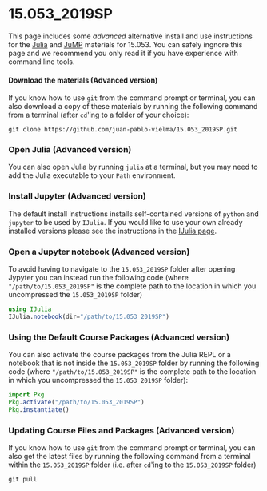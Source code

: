# 15.053_2019SP

This page includes some _advanced_ alternative install and use instructions for the [Julia](https://julialang.org) and [JuMP](https://github.com/JuliaOpt/JuMP.jl) materials for 15.053. You can safely ingnore this page and we recommend you only read it if you have experience with 
command line tools. 

#### Download the materials (Advanced version)

If you know how to use `git` from the command prompt or terminal, you can also download a copy of these materials by running the following command from a terminal (after `cd`'ing to a folder of your choice):
```
git clone https://github.com/juan-pablo-vielma/15.053_2019SP.git
```

### Open Julia (Advanced version)

You can also open Julia by running `julia` at a terminal, but you may need to add the Julia executable to your `Path` environment. 

### Install Jupyter (Advanced version)

The default install instructions installs self-contained versions of `python` and `jupyter` to be used by `IJulia`. If you would like to use your own already installed versions please see the instructions in the [IJulia page](https://github.com/JuliaLang/IJulia.jl).

### Open a Jupyter notebook (Advanced version)

To avoid having to navigate to the `15.053_2019SP` folder after opening Jypyter you can instead run the following code (where `"/path/to/15.053_2019SP"` is the complete path to the location in which you uncompressed the `15.053_2019SP` folder)
```julia
using IJulia
IJulia.notebook(dir="/path/to/15.053_2019SP")
```

### Using the Default Course Packages (Advanced version)

You can also activate the course packages from the Julia REPL or a notebook that is not inside  the `15.053_2019SP` folder by running the following code (where `"/path/to/15.053_2019SP"` is the complete path to the location in which you uncompressed the `15.053_2019SP` folder):
```julia
import Pkg
Pkg.activate("/path/to/15.053_2019SP")
Pkg.instantiate()
```

### Updating Course Files and Packages (Advanced version)
If you know how to use `git` from the command prompt or terminal, you can also get the latest files by running the following command from a terminal within the `15.053_2019SP` folder (i.e. after `cd`'ing to the `15.053_2019SP` folder)
```
git pull
```
